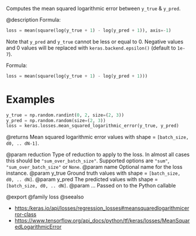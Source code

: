 Computes the mean squared logarithmic error between `y_true` & `y_pred`.

@description
Formula:

```python
loss = mean(square(log(y_true + 1) - log(y_pred + 1)), axis=-1)
```

Note that `y_pred` and `y_true` cannot be less or equal to 0. Negative
values and 0 values will be replaced with `keras.backend.epsilon()`
(default to `1e-7`).

Formula:

```python
loss = mean(square(log(y_true + 1) - log(y_pred + 1)))
```

# Examples
```python
y_true = np.random.randint(0, 2, size=(2, 3))
y_pred = np.random.random(size=(2, 3))
loss = keras.losses.mean_squared_logarithmic_error(y_true, y_pred)
```

@returns
Mean squared logarithmic error values with shape = `[batch_size, d0, ..
dN-1]`.

@param reduction Type of reduction to apply to the loss. In almost all cases
    this should be `"sum_over_batch_size"`.
    Supported options are `"sum"`, `"sum_over_batch_size"` or `None`.
@param name Optional name for the loss instance.
@param y_true Ground truth values with shape = `[batch_size, d0, .. dN]`.
@param y_pred The predicted values with shape = `[batch_size, d0, .. dN]`.
@param ... Passed on to the Python callable

@export
@family loss
@seealso
+ <https:/keras.io/api/losses/regression_losses#meansquaredlogarithmicerror-class>
+ <https://www.tensorflow.org/api_docs/python/tf/keras/losses/MeanSquaredLogarithmicError>
